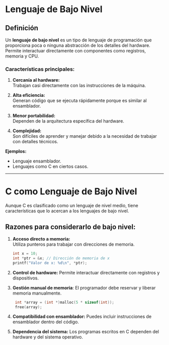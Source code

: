 # Lenguaje de Bajo Nivel

## **Definición**
Un **lenguaje de bajo nivel** es un tipo de lenguaje de programación que proporciona poca o ninguna abstracción de los detalles del hardware. Permite interactuar directamente con componentes como registros, memoria y CPU.

### **Características principales:**
1. **Cercanía al hardware:**  
   Trabajan casi directamente con las instrucciones de la máquina.

2. **Alta eficiencia:**  
   Generan código que se ejecuta rápidamente porque es similar al ensamblador.

3. **Menor portabilidad:**  
   Dependen de la arquitectura específica del hardware.

4. **Complejidad:**  
   Son difíciles de aprender y manejar debido a la necesidad de trabajar con detalles técnicos.

**Ejemplos:**  
- Lenguaje ensamblador.  
- Lenguajes como C en ciertos casos.

---

# C como Lenguaje de Bajo Nivel

Aunque C es clasificado como un lenguaje de nivel medio, tiene características que lo acercan a los lenguajes de bajo nivel.

## **Razones para considerarlo de bajo nivel:**

1. **Acceso directo a memoria:**  
   Utiliza punteros para trabajar con direcciones de memoria.
   ```c
   int x = 10;
   int *ptr = &x; // Dirección de memoria de x
   printf("Valor de x: %d\n", *ptr);

2. **Control de hardware:**
   Permite interactuar directamente con registros y dispositivos.

3. **Gestión manual de memoria**:
El programador debe reservar y liberar memoria manualmente.
   ```c
    int *array = (int *)malloc(5 * sizeof(int));
    free(array);

4. **Compatibilidad con ensamblador:**
Puedes incluir instrucciones de ensamblador dentro del código.

5. **Dependencia del sistema:**
Los programas escritos en C dependen del hardware y del sistema operativo.
